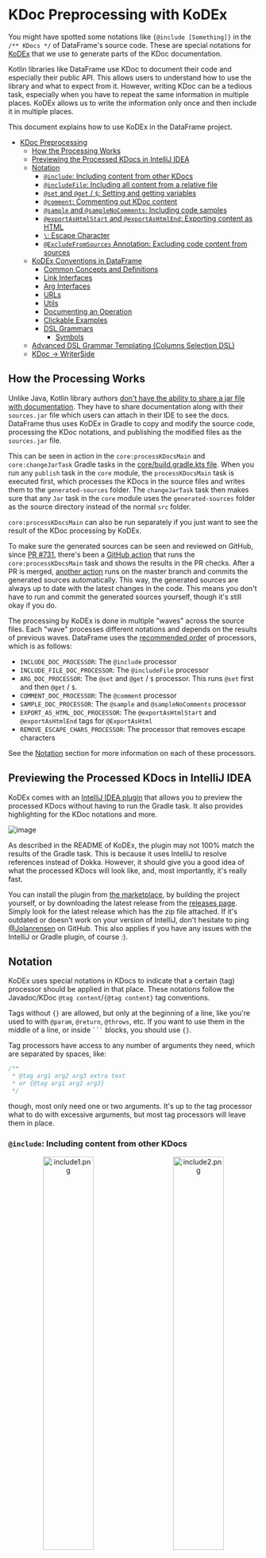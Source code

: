 # KDoc Preprocessing with KoDEx

You might have spotted some notations like `{@include [Something]}` in the `/** KDocs */` of DataFrame's source code.
These are special notations for [KoDEx](https://github.com/Jolanrensen/KoDEx)
that we use to generate parts of the KDoc documentation.

Kotlin libraries like DataFrame use KDoc to document their code and especially their public API. This allows users
to understand how to use the library and what to expect from it. However, writing KDoc can be a tedious task, especially
when you have to repeat the same information in multiple places. KoDEx allows us to write the
information only once and then include it in multiple places.

This document explains how to use KoDEx in the DataFrame project.

<!-- TOC -->

* [KDoc Preprocessing](#kdoc-preprocessing-with-kodex)
    * [How the Processing Works](#how-the-processing-works)
    * [Previewing the Processed KDocs in IntelliJ IDEA](#previewing-the-processed-kdocs-in-intellij-idea)
    * [Notation](#notation)
        * [`@include`: Including content from other KDocs](#include-including-content-from-other-kdocs)
        * [
          `@includeFile`: Including all content from a relative file](#includefile-including-all-content-from-a-relative-file)
        * [`@set` and `@get` / `$`: Setting and getting variables](#set-and-get---setting-and-getting-variables)
        * [`@comment`: Commenting out KDoc content](#comment-commenting-out-kdoc-content)
        * [`@sample` and
          `@sampleNoComments`: Including code samples](#sample-and-samplenocomments-including-code-samples)
        * [`@exportAsHtmlStart` and
          `@exportAsHtmlEnd`: Exporting content as HTML](#exportashtmlstart-and-exportashtmlend-exporting-content-as-html)
        * [`\`: Escape Character](#-escape-character)
        * [
          `@ExcludeFromSources` Annotation: Excluding code content from sources](#excludefromsources-annotation-excluding-code-content-from-sources)
    * [KoDEx Conventions in DataFrame](#kodex-conventions-in-dataframe)
        * [Common Concepts and Definitions](#common-concepts-and-definitions)
        * [Link Interfaces](#link-interfaces)
        * [Arg Interfaces](#arg-interfaces)
        * [URLs](#urls)
        * [Utils](#utils)
        * [Documenting an Operation](#documenting-an-operation)
        * [Clickable Examples](#clickable-examples)
        * [DSL Grammars](#dsl-grammars)
            * [Symbols](#symbols)
    * [Advanced DSL Grammar Templating (Columns Selection DSL)](#advanced-dsl-grammar-templating-columns-selection-dsl)
    * [KDoc -> WriterSide](#kdoc---writerside)

<!-- TOC -->

## How the Processing Works

Unlike Java, Kotlin library authors
[don't have the ability to share a jar file with documentation](https://github.com/Kotlin/dokka/issues/2787). They have
to share documentation along with their `sources.jar` file which users can attach in their IDE to see the docs.
DataFrame thus uses KoDEx in Gradle to copy and modify the source code, processing the KDoc notations,
and publishing the modified files as the `sources.jar` file.

This can be seen in action in the `core:processKDocsMain` and `core:changeJarTask` Gradle tasks in the
[core/build.gradle.kts file](core/build.gradle.kts). When you run any `publish` task in the `core` module, the
`processKDocsMain` task is executed first, which processes the KDocs in the source files and writes them to the
`generated-sources` folder. The `changeJarTask` task then makes sure that any `Jar` task in the `core` module uses the
`generated-sources` folder as the source directory instead of the normal `src` folder.

`core:processKDocsMain` can also be run separately if you just want to see the result of the KDoc processing by KoDEx.

To make sure the generated sources can be seen and reviewed on GitHub,
since [PR #731](https://github.com/Kotlin/dataframe/pull/731),
there's been a [GitHub action](.github/workflows/generated-sources.yml) that runs the `core:processKDocsMain` task and
shows the results in the PR checks. After a PR is
merged, [another action](.github/workflows/generated-sources-master.yml)
runs on the master branch and commits the generated sources automatically.
This way, the generated sources are always up to date with the latest changes in the code.
This means you don't have to run and commit the generated sources yourself, though it's
still okay if you do.

The processing by KoDEx is done in multiple "waves" across the source files.
Each "wave" processes different notations and depends on the results of previous waves.
DataFrame uses
the [recommended order](https://github.com/Jolanrensen/KoDEx/tree/main?tab=readme-ov-file#recommended-order-of-default-processors)
of processors, which is as follows:

- `INCLUDE_DOC_PROCESSOR`: The `@include` processor
- `INCLUDE_FILE_DOC_PROCESSOR`: The `@includeFile` processor
- `ARG_DOC_PROCESSOR`: The `@set` and `@get` / `$` processor. This runs `@set` first and then `@get` / `$`.
- `COMMENT_DOC_PROCESSOR`: The `@comment` processor
- `SAMPLE_DOC_PROCESSOR`: The `@sample` and `@sampleNoComments` processor
- `EXPORT_AS_HTML_DOC_PROCESSOR`: The `@exportAsHtmlStart` and `@exportAsHtmlEnd` tags for `@ExportAsHtml`
- `REMOVE_ESCAPE_CHARS_PROCESSOR`: The processor that removes escape characters

See the [Notation](#notation) section for more information on each of these processors.

## Previewing the Processed KDocs in IntelliJ IDEA

KoDEx comes with an
[IntelliJ IDEA plugin](https://plugins.jetbrains.com/plugin/26250)
that allows you to preview the processed KDocs without having to run the Gradle task.
It also provides highlighting for the KDoc notations and more.

![image](https://github.com/Jolanrensen/KoDEx/assets/17594275/7f051063-38c7-4e8b-aeb8-fa6cf14a2566)

As described in the README of KoDEx, the plugin may not 100% match the results of the Gradle task. This is
because it uses IntelliJ to resolve references instead of Dokka. However, it should give you a good idea of what the
processed KDocs will look like, and, most importantly, it's really fast.

You can install the plugin from [the marketplace](https://plugins.jetbrains.com/plugin/26250),
by building the project yourself, 
or by downloading the latest release from the
[releases page](https://github.com/Jolanrensen/KoDEx/releases).
Simply look for the latest release which has the zip file attached.
If it's outdated or doesn't work on your version of IntelliJ, don't hesitate to
ping [@Jolanrensen](https://github.com/Jolanrensen)
on GitHub. This also applies if you have any issues with the IntelliJ or Gradle plugin, of course :).

## Notation

KoDEx uses special notations in KDocs to indicate that a certain (tag) processor should be applied
in that place.
These notations follow the Javadoc/KDoc `@tag content`/`{@tag content}` tag conventions.

Tags without `{}` are allowed, but only at the beginning of a line, like you're used to with
`@param`, `@return`, `@throws`, etc. If you want to use them in the middle of a line, or inside ` ``` ` blocks,
you should use `{}`.

Tag processors have access to any number of arguments they need, which are separated by spaces, like:

```kt
/**
 * @tag arg1 arg2 arg3 extra text
 * or {@tag arg1 arg2 arg3}
 */
```

though, most only need one or two arguments.
It's up to the tag processor what to do with excessive arguments, but most tag processors will leave them in place.

### `@include`: Including content from other KDocs

<p align="center">
  <img src="docs/imgs/include1.png" alt="include1.png" width="45%"/>
&nbsp; &nbsp; &nbsp; &nbsp;
  <img src="docs/imgs/include2.png" alt="include2.png" width="45%"/>
</p>

The most used tag across the library is `@include [Reference]`.
This tag includes all the content of the supplied reference's KDoc in the current KDoc.
The reference can be a class, function, property, or any other documented referable entity
(type aliases are an exception, as Dokka does not support them).
The reference can be a fully qualified name or a relative name; imports and aliases are taken into account.

You cannot include something from another library at the moment.

Writing something after the include tag, like

```kt
/**
 * @include [Reference] some text
 */
```

is allowed and will remain in place. Like:

```kt
/**
 * This is from the reference. some text
 */
```

Referring to a function with the same name as the current element is allowed and will be resolved correctly
(although, the IntelliJ plugin will not resolve it correctly).
KoDEx assumes you don't want a circular reference, as that does not work for obvious reasons.

Finally, if you include some KDoc that contains a `[reference]`, KoDEx will replace that reference
with its fully qualified path. This is important because we cannot assume that the target file has access to
the same imports as the source file. The original name will be left in place as alias, like
`[reference][path.to.reference]`.
This is also done for references used as key in `@set` and `@get` / `$` tags.

### `@includeFile`: Including all content from a relative file

This tag is not used in the DataFrame project at the moment. It's used like:

```kt
/**
 * @includeFile (path/to/file.kt)
 */
```

and, as expected, it pastes the content of the file at the location of the tag.

Both the relative- and absolute paths are supported.

### `@set` and `@get` / `$`: Setting and getting variables

<p align="center">
  <img src="docs/imgs/arg1.png" alt="arg1.png" width="45%"/>
&nbsp; &nbsp; &nbsp; &nbsp;
  <img src="docs/imgs/arg2.png" alt="arg2.png" width="45%"/>
</p>

Combined with `@include`, these tags are the most powerful ones available.
They allow you to create templates and fill them in with different values at the location they're included.

`@set` is used to set a variable, and `@get` / `$` is used to get the value of a variable
(with an optional default value).

What's important to note is that this processor is run **after** the `@include` processor and the variables
that are created with `@set` are only available in the current KDoc.

To form an idea of how they are processed, it's best to think of waves of processing again.

All `@set` tags are processed before any `@get` / `$` tags.
So there's no `{@set A {@get B}}` cycle, as that would not work.

For example, given the KDoc from the picture above:

```kt
/**
 * @include [Doc]
 * @set NAME Function A
 */
```

After running the `@include` processor, the intermediate state of the KDoc will be:

```kt
/**
 * This is {@get NAME default} and it does something cool
 * @set NAME Function A
 */
```

Then, all `@set` statements are processed:

```kt
/**
 * This is {@get NAME default} and it does something cool
 */
```

`NAME` is `"Function A"` now.

Then all `@get` statements are processed:

```kt
/**
 * This is Function A and it does something cool
 */
```

You can put as many `@set` and `@get` / `$` tags in a KDoc as you want, just make sure to pick unique
key names :).
I'd always recommend using a `[Reference]` as key name.
It's a good practice to keep the key names unique and refactor-safe.

Finally, you need to make sure you take the order of tags processing into account. As stated by
the [README](https://github.com/Jolanrensen/KoDEx/tree/main?tab=readme-ov-file#preprocessors),
tags are processed in the following order:

* Inline tags
    * depth-first
    * top-to-bottom
    * left-to-right
* Block tags
    * top-to-bottom

This means that you can overwrite a variable by a block tag that was set by an inline tag even if the
inline tag is written below the block tag!

For example:

```kt
/**
 * $NAME
 * @set NAME a
 * {@set NAME b}
 */
```

Here, `NAME` is first set to `"b"` and the ` {@set NAME b}` part is erased from the doc.
Then `NAME` is set to `"a"` and that line disappears too.
`$NAME` is rewritten to `{@get NAME}` and then it's replaced by retrieving the value of `NAME`,
which makes the final doc look like:

```kt
/**
 * a
 *
 */
```

### `@comment`: Commenting out KDoc content

<p align="center">
  <img src="docs/imgs/comment1.png" alt="comment1.png" width="45%"/>
&nbsp; &nbsp; &nbsp; &nbsp;
  <img src="docs/imgs/comment2.png" alt="comment2.png" width="45%"/>
</p>

Just like being able to use `//` in code to comment out lines, you can use `@comment` to comment out KDoc content.
This is useful for documenting something about the preprocessing processes that should not be visible in the
published `sources.jar`.

Anything inside a `@comment` tag block or inline tag `{}` will be removed from the KDoc when the processor is run.

### `@sample` and `@sampleNoComments`: Including code samples

<p align="center">
  <img src="docs/imgs/sample1.png" alt="sample1.png" width="45%"/>
&nbsp; &nbsp; &nbsp; &nbsp;
  <img src="docs/imgs/sample2.png" alt="sample2.png" width="45%"/>
</p>

While this processor is not used in the DataFrame project at the moment, it can be seen as an extension
to the normal `@sample` tag. While the 'normal' `@sample [Reference]` tag shows the code from the target reference as
is,
`@sample` and `@sampleNoComments` actually copy over the code to inside a ` ```kt ``` ` (or `java`) code block in the
KDoc.

Just like [korro](https://github.com/devcrocod/korro), if `// SampleStart` or `// SampleEnd` are present in the code,
only the code between these markers will be included in the KDoc.

`@sampleNoComments` is the same as `@sample`, but it will remove all comments from the code before pasting it in the
KDoc.

### `@exportAsHtmlStart` and `@exportAsHtmlEnd`: Exporting content as HTML

See [KDoc -> WriterSide](#kdoc---writerside).

### `\`: Escape Character

The final wave of processing is the removal of escape characters.
This is done by the `REMOVE_ESCAPE_CHARS_PROCESSOR`.

The escape character `\` is used to escape the special characters `@`, `{`, `}`, `[`, `]`, `$`, and `\` itself.
Escaped characters are ignored by processors and are left in place.

This means that `/** {\@get TEST} */` will become `/** {@get TEST} */` after preprocessing instead of actually
fetching the value of `TEST`.
Similarly, `/** [Reference\] */` will not be replaced by the fully qualified path of `Reference` after it is
`@include`'d somewhere else.
This can come in handy when building difficult templates containing a lot of `[]` characters that should not be
treated as references.

### `@ExcludeFromSources` Annotation: Excluding code content from sources

<p align="center">
  <img src="docs/imgs/excludeFromSources1.png" alt="excludeFromSources.png" width="45%"/>
&nbsp; &nbsp; &nbsp; &nbsp;
  <img src="docs/imgs/excludeFromSources2.png" alt="excludeFromSources.png" width="45%"/>
</p>

The `@ExcludeFromSources` annotation is used to exclude a class, function, or property from the `sources.jar` file.
This is useful to clean up the sources and delete interfaces or classes that are only used as KDoc 'source'.

The annotation is not a KDoc tag but a normal Kotlin annotation detected by KoDEx.

Since [v0.3.9](https://github.com/Jolanrensen/KoDEx/releases/tag/v0.3.9) it's also possible to
exclude a whole file from the `sources.jar` by adding the annotation to the top of the file,
like `@file:ExcludeFromSources`.

## KoDEX Conventions in DataFrame

### Common Concepts and Definitions

Some definitions are used in multiple places in the library.
It's often useful to define them in one place and include them in multiple other places or
to just link to them so users can read more explanation while clicking through KDocs.

Common definitions and concepts are placed in
the [documentation folder](./core/src/main/kotlin/org/jetbrains/kotlinx/dataframe/documentation)
and include things like:

- [Access APIs](./core/src/main/kotlin/org/jetbrains/kotlinx/dataframe/documentation/AccessApi.kt)
    - To be linked to
    - String API, Column Accessors API etc.
- [Selecting Columns](./core/src/main/kotlin/org/jetbrains/kotlinx/dataframe/documentation/SelectingColumns.kt)
    - To be included in `select`, `update` etc. like `{@include [SelectingColumns.ColumnNames.WithExample]}` (with
      args).
    - Or to be linked to with `{@include [SelectingColumnsLink]}`.
    - By name, by column accessor, by DSL etc.
- [Selecting Rows](./core/src/main/kotlin/org/jetbrains/kotlinx/dataframe/documentation/SelectingRows.kt)
    - To be included like `{@include [SelectingRows.RowValueCondition.WithExample]}` in `Update.where`, `filter`, etc.
    - Explains the concept and provides examples (with args)
- [`ExpressionsGivenColumn`](core/src/main/kotlin/org/jetbrains/kotlinx/dataframe/documentation/ExpressionsGivenColumn.kt) / [`-DataFrame`](core/src/main/kotlin/org/jetbrains/kotlinx/dataframe/documentation/ExpressionsGivenDataFrame.kt) / [`-Row`](core/src/main/kotlin/org/jetbrains/kotlinx/dataframe/documentation/ExpressionsGivenRow.kt) / [`-RowAndColumn`](core/src/main/kotlin/org/jetbrains/kotlinx/dataframe/documentation/ExpressionsGivenRowAndColumn.kt)
    - To be included or linked to in functions like `perRowCol`, `asFrame`, etc.
    - Explains the concepts of `ColumnExpression`, `DataFrameExpression`, `RowExpression`, etc.
- [`NA`](./core/src/main/kotlin/org/jetbrains/kotlinx/dataframe/documentation/NA.kt) / [`NaN`](./core/src/main/kotlin/org/jetbrains/kotlinx/dataframe/documentation/NaN.kt)
    - To be linked to for more information on the concepts
- [DslGrammar](./core/src/main/kotlin/org/jetbrains/kotlinx/dataframe/documentation/DslGrammar.kt)
    - To be linked to from each DSL grammar by the link interface
- Check the folder to see if there are more and feel free to add them if needed :)

### Link Interfaces

As can be seen, interfaces that can be "linked" to, like [`AccessApi`](./core/src/main/kotlin/org/jetbrains/kotlinx/dataframe/documentation/AccessApi.kt), are often
accompanied by a `-Link` interface, like

```kt
/** [Access API][AccessApi] */
internal interface AccessApiLink
```

This allows other docs to simply `{@include [AccessApiLink]}` if they want to refer to
Access APIs, and it provides a single place of truth for if we ever want to rename this concept.

In general, docs accompanied by a `-Link` interface are meant to be linked to, while docs without
a `-Link` interface are meant to be included in other docs
(and are often accompanied by [`@ExcludeFromSources`](#excludefromsources-annotation-excluding-code-content-from-sources)).
We can deviate from this convention if it makes sense, of course.

### Arg Interfaces

```kt
/**
 * ## Common Doc
 * Hello from $[NameArg]!
 */
interface CommonDoc {

    // The name to be greeted from
    interface NameArg
}
```

When using `@set` and `@get` / `$`, it's a good practice to use a reference as the key name.
This makes the KDoc more refactor-safe, and it makes it easier to understand which arguments
need to be provided for a certain template.

A good example of this concept can be found in the
[`AllColumnsSelectionDsl.CommonAllSubsetDocs` documentation interface](./core/src/main/kotlin/org/jetbrains/kotlinx/dataframe/api/all.kt).
This interface provides a template for all overloads of `allBefore`,
`allAfter`, `allFrom`, and `allUpTo` in a single place.

Nested in the documentation interface, there are several other interfaces that define the expected arguments
of the template.
These interfaces are named `TitleArg`, `FunctionArg`, etc. and commonly have no KDocs itself,
just a simple comment explaining what the argument is for.

Other documentation interfaces like `AllAfterDocs` or functions then include `CommonAllSubsetDocs` and set
all the arguments accordingly.

It's recommended to name argument interfaces `-Arg`, and have them nested in the documentation interface, though,
this has not always been done in the past.

### URLs

When linking to external URLs, it's recommended to use
[DocumentationUrls](./core/src/main/kotlin/org/jetbrains/kotlinx/dataframe/documentation/DocumentationUrls.kt) and
[Issues](./core/src/main/kotlin/org/jetbrains/kotlinx/dataframe/documentation/Issues.kt).

It's a central place where we can store URLs that can be used in multiple places in the library. Plus, it makes
it easier to update the documentation whenever (part of) a URL changes.

### Utils

The [`utils.kt` file](./core/src/main/kotlin/org/jetbrains/kotlinx/dataframe/documentation/utils.kt) contains all sorts of helper interfaces for the documentation.
For instance `{@include [LineBreak]}` can insert a line break in the KDoc and the family of `Indent`
documentation interfaces can provide you with different non-breaking-space-based indents.

If you need a new utility, feel free to add it to this file.

### Documenting an Operation

When documentation operations such as `select`, `update`, `filter`, etc., it's often useful to work with a central
template.
This template has a title like: `## The Select Operation`, explains its purpose and links to relevant concepts
(with examples). The template can then be included (optionally via multiple other templates and with/without args)
on each overload of the operation.

It should also link to a DSL grammar if that's available for that operation, plus, if there's
a page on the website relevant to it, it should provide a way to get to that page.

Let's take the [`select` operation](core/src/main/kotlin/org/jetbrains/kotlinx/dataframe/api/select.kt) as an example:

It's a relatively simple operation with four overloads which essentially result in the same: a new DataFrame with a subset
of the original columns.

So, to start off, we make a central documentation interface "Select" and describe what `select` does:
"Returns a new \[DataFrame\] with only the columns selected by \[columns\]."

Just like `update`, `groupBy`, etc., `select` asks the user to select a subset of columns.
Selecting columns, like selecting rows, is a generic concept
for which there are
some [helpful templates](core/src/main/kotlin/org/jetbrains/kotlinx/dataframe/documentation/SelectingColumns.kt) ready.

- For each overload there's a basic template with an optional example:

  Adding `@include [SelectingColumns.KProperties.WithExample] {@set [SelectingColumns.OperationArg] [select][select]}`
  to an overload, for instance, generates:

  ![kprops1.png](docs/imgs/kprops1.png)

  As you can see, the example generated has the right, clickable function name!
  Of course, we could write the example ourselves if the template doesn't suffice.
- There's a generic explanation for all the ways columns can be selected:

  ![selectingColumns.png](docs/imgs/selectingColumns.png)

  This is a bit large, so it's best if we just link to it. Also, you'll see the examples have
  the generic `operation` name. So let's create our own interface `SelectSelectingOptions` we can let users link to and
  `{@set [SelectingColumns.OperationArg] [select][select]}`.
  Actually, we can even put this setting the operation arg in a central place, since we reuse it a lot.

  All in all, we get:

  ![selectop.png](docs/imgs/selectop.png)

After using these templates (and a tiny bit of tweaking), we get a fully
and [extensively documented operation](core/generated-sources/src/main/kotlin/org/jetbrains/kotlinx/dataframe/api/select.kt) :)

![selectop2.png](docs/imgs/selectop2.png)

### Clickable Examples

Examples inside ` ```kt ``` ` code blocks are not clickable unfortunately, as they are not resolved
as actual code
([KT-55073](https://youtrack.jetbrains.com/issue/KT-55073/Improve-KDoc-experience),
[KTIJ-23232](https://youtrack.jetbrains.com/issue/KTIJ-23232/KDoc-autocompletion-and-basic-highlighting-of-code-samples)).

To work around this, we can do it manually by adding `` ` `` tags and references to functions.
For instance, writing

```kt 
/**
 * For example:
 *
 * `df.`[`select`][DataFrame.select]`  {  `[`allExcept`][ColumnsSelectionDsl.allExcept]`("a") }`
 */
```

will render it correctly, like:

![example.png](docs/imgs/example.png)

But keep these things in mind:

- `[]` references don't work inside `` ` `` tags, so make sure you write them outside code scope.
- Make sure all empty spaces are inside `` ` `` code spans. If they aren't, they will render weirdly.
- According to the [spec](https://github.github.com/gfm/#code-spans), if a string inside a `` ` `` code span `` ` ``
  begins and ends with a space but does not consist entirely of whitespace, a single space is removed from the front
  and the back. So be careful writing things like `` ` { ` `` and add extra spaces if needed.
- In IntelliJ, references inside `[]` are automatically formatted as `<code>` when rendered to HTML at the moment.
  This may change in the future,
  so if you want to be sure it looks like code, you can write it like: `` [`function`][ref.to.function]  ``
- Having multiple `[]` references and code spans in the same line breaks rendering in
  IntelliJ ([KT-55073](https://youtrack.jetbrains.com/issue/KT-55073/Improve-KDoc-experience#focus=Comments-27-6854785.0-0)).
  This can be avoided by providing aliases to each reference.
- Both `**` and `__` can be used to make something __bold__ in Markdown. So if you ever need to `@include` something
  bold next to something else bold and you want to avoid getting `**a****b**` (which doesn't render correctly),
  alternate,
  like `**a**__b__`.
- Add one extra newline if you want to put something on a new line. Otherwise, they'll render on the same line.
- Use `&nbsp;` (or `{@include [Indent]}`) to add non-breaking-space-based indents in you code samples.

### DSL Grammars

![dslgrammar.png](docs/imgs/dslgrammar.png)

Any family of functions or operations can show off their notation in a DSL grammar.
This is done by creating a documentation interface like
[`Update.Grammar`](./core/src/main/kotlin/org/jetbrains/kotlinx/dataframe/api/update.kt) and linking to it
from each function.

Each grammar doc must come with a `{@include [DslGrammarLink]}`, which is a link to provide the user with the details
of how the [DSL grammar notation](core/src/main/kotlin/org/jetbrains/kotlinx/dataframe/documentation/DslGrammar.kt)
works.
An explanation is provided for each symbol used in the grammar.

I'll copy it here for reference:

The notation we use is _roughly_ based on [EBNF](https://en.wikipedia.org/wiki/Extended_Backus%E2%80%93Naur_form)
with some slight deviations to improve readability in the context of Kotlin.
The grammars are also almost always decorated with highlighted code snippets allowing you to click around and explore!

#### Symbols

- '**`bold text`**' : literal Kotlin notation, e.g. '**`myFunction`**', '**`{ }`**', '**`[ ]`**', etc.
- '`normal text`' : Definitions or types existing either just in the grammar or in the library itself.
- '`:`' : Separates a definition from its type, e.g. '`name: String`'.
- '`|`', '`/`' : Separates multiple possibilities, often clarified with `()` brackets or spaces, e.g. '**`a`**` ( `**`b`
  **` | `**`c`**` )`'.
- '`[ ... ]`' : Indicates that the contents are optional, e.g. '`[ `**`a`**` ]`'. Careful to not confuse this with *
  *bold** Kotlin brackets **`[]`**.
    - NOTE: sometimes **`function`**` [`**`{ }`**`]` notation is used to indicate that the function has an optional
      lambda. This function will still require **`()`** brackets to work without lambda.
- '**`,`**` ..`' : Indicates that the contents can be repeated with multiple arguments of the same type(s), e.g. '`[ `*
  *`a,`**` .. ]`'.
- '`( ... )`' : Indicates grouping, e.g. '`( `**`a`**` | `**`b`**` )` **`c`**'.

No other symbols of [EBNF](https://en.wikipedia.org/wiki/Extended_Backus%E2%80%93Naur_form) are used.

Note that the grammar is not always 100% accurate to keep the readability acceptable.
Always use your common sense reading it, and if you're unsure, try out the function yourself or check
the source code :).

## Advanced DSL Grammar Templating (Columns Selection DSL)

One place where KoDEx really shines is in the templating of DSL grammars.
This has been executed for providing DSL grammars to each function family of the Columns Selection DSL
(and a single large grammar for the DSL itself and the website).
It could be repeated in other places if it makes sense there.
I'll provide a brief overview of how this is structured for this specific case.

The template is defined
at [DslGrammarTemplateColumnsSelectionDsl.DslGrammarTemplate](./core/src/main/kotlin/org/jetbrains/kotlinx/dataframe/documentation/DslGrammarTemplateColumnsSelectionDsl.kt).

Filled in, it looks something like:

![firstdslgrammar.png](docs/imgs/firstdslgrammar.png)

As you can see, it consists of three parts: `Definitions`, `What can be called directly in the Columns Selection DSL`,
`What can be called on a ColumnSet`, and `What can be called on a Column Group (reference)`.

The definition part is filled in like:

```kt 
/**
 * {@set [DslGrammarTemplate.DefinitionsArg]
 *  {@include [DslGrammarTemplate.ColumnSetDef]}
 *  {@include [LineBreak]}
 *  {@include [DslGrammarTemplate.ColumnGroupDef]}
 *  {@include [LineBreak]}
 *  {@include [DslGrammarTemplate.ConditionDef]}
 *  ...
 * }
 */
```

Inside, it should contain all definitions used in the current grammar.
All definitions are defined at `DslGrammarTemplate.XDef` and they contain their formal name and type.
They need to be broken up by line breaks.

All other parts are filled in like:

```kt
/**
 * {@set [DslGrammarTemplate.PlainDslFunctionsArg]
 *  {@include [PlainDslName]}`  [  `**`{ `**{@include [DslGrammarTemplate.ConditionRef]}**` \}`**` ]`
 *  ...
 * }
 *
 * {@set [DslGrammarTemplate.ColumnSetFunctionsArg]
 *  {@include [Indent]}{@include [ColumnSetName]}`  [  `**`{ `**{@include [DslGrammarTemplate.ConditionRef]}**` \}`**` ]`
 *  ...
 * }
 * ...
 */
interface Grammar {

    /** [**`first`**][ColumnsSelectionDsl.first] */
    interface PlainDslName

    /** __`.`__[**`first`**][ColumnsSelectionDsl.first] */
    interface ColumnSetName

    /** __`.`__[**`firstCol`**][ColumnsSelectionDsl.firstCol] */
    interface ColumnGroupName
}
```

When a reference to a certain definition is used, we take `DslGrammarTemplate.XRef`.
Clicking on them takes users to the respective
`XDef` and thus provides them with the formal name and type of the definition.

You may also notice that the `PlainDslName`, `ColumnSetName`, and `ColumnGroupName` interfaces are defined separately.
This is to make sure they can be reused in the large Columns Selection DSL grammar and on the website.

You don't always need all three parts in the grammar; not all functions can be used in each context.
For instance, for the function `none()`, the column set- and column group parts can be dropped.
This can be done in this template by overwriting the respective `DslGrammarTemplate.XPart` with nothing, like here:

<p align="center">
  <img src="docs/imgs/nonegrammar1.png" alt="nonegrammar1.png" width="45%"/>
&nbsp; &nbsp; &nbsp; &nbsp;
  <img src="docs/imgs/nonegrammar2.png" alt="nonegrammar2.png" width="45%"/>
</p>

Finally, to wrap up the part about this specific template, I'd like to show you the end result.
This is a part of the grammar for the `ColumnsSelectionDsl` itself and how it renders in the KDoc on the user side:

<p align="center">
  <img src="docs/imgs/csdsl1.png" alt="csdsl1.png" width="45%"/>
&nbsp; &nbsp; &nbsp; &nbsp;
  <img src="docs/imgs/csdsl2.png" alt="csdsl2.png" width="45%"/>
</p>

A fully interactive, single-source-of-truth grammar for the Columns Selection DSL!

## KDoc -> WriterSide

There's a special annotation, `@ExportAsHtml`, that allows you to export the content of the KDoc of the annotated
function, interface, or class as HTML.
The Markdown of the KDoc is rendered to HTML using [JetBrains/markdown](https://github.com/JetBrains/markdown) and, in
the case of DataFrame, put in [./docs/StardustDocs/snippets/kdocs](./docs/StardustDocs/snippets/kdocs).
From there, the HTML can be included in any WriterSide page as an iFrame.
This can be done using our custom `<dataFrame src=""/>` tag.

An example of the result can be found in the
[DataFrame documentation](https://kotlin.github.io/dataframe/columnselectors.html#full-dsl-grammar).

The annotation supports two parameters: `theme`, and `stripReferences`, which both are `true` by default.
When the `theme` argument is `true`, some CSS is added to the HTML output to make it look good in combination with
WriterSide. If the `stripReferences` is `true`, all `[]` references are stripped,
like `[name][fully.qualified.name]` -> `<code>name</code>`. This makes the output a lot more readable since
the references won't be clickable in the HTML output anyway.

Optionally, the tags `@exportAsHtmlStart` and `@exportAsHtmlEnd` can be used to mark the start and end of the content
to be exported as HTML.
This is useful when you only want to export a part of the KDoc.

`@ExportAsHtml` can also safely be used in combination with `@ExcludeFromSources`.
